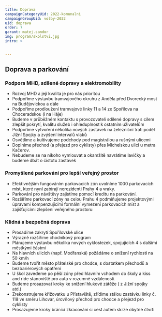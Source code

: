 ```yaml
---
title: Doprava
campaignCategoryUid: 2022-komunalni
campaignGroupUid: volby-2022
uid: doprava
order: 7
garant: matej.sandor
img: program/skolstvi.jpg
intro: >
  

---
```


## Doprava a parkování 

### Podpora MHD, sdílené dopravy a elektromobility 

* Rozvoj MHD a její kvalita je pro nás prioritou 
* Podpoříme výstavbu tramvajového okruhu z Anděla před Dvorecký most na Budějovickou a dále 
* Podpoříme prodloužení tramvajové linky 11 a 14 ze Spořilova na Choceradskou (i na Háje) 
* Budeme v průběžném kontaktu s provozovateli sdílené dopravy s cílem zlepšit pokrytí, kvalitu služeb i ohleduplnost k ostatním uživatelům 
* Podpoříme vytvoření několika nových zastávek na železniční trati podél Jižní Spojky a zvýšení intervalů vlaků 
* Osvětlíme a kultivujeme podchody pod magistrálou a rušnými ulicemi 
* Doplníme přechod (a přejezd pro cyklisty) přes Michelskou ulici u metra Kačerov. 
* Nebudeme se na nikoho vymlouvat a okamžitě navrátíme lavičky a budeme dbát o čistotu zastávek 

### Promyšlené parkování pro lepší veřejný prostor 

* Efektivnějším fungováním parkovacích zón uvolníme 1000 parkovacích míst, které nyní zabírají nerezidenti Prahy 4 a vraky. 
* Parkování pro návštěvy zajistíme pomocí kreditu na parkování. 
* Rozšíříme parkovací zóny na celou Prahu 4 podmiňujeme projektovými úpravami kompenzujícími formální vymezení parkovacích míst a zajišťujícími zlepšení veřejného prostoru 

### Klidná a bezpečná doprava 

* Prosadíme zakrytí Spořilovské ulice 
* Výrazně rozšíříme chodníkový program 
* Plánujeme výstavbu několika nových cyklostezek, spojujících 4 s dalšími městkými částmi 
* Na hlavních ulicích (např. Modřanská) požádáme o snížení rychlosti na 50 km/h 
* Budeme tvořit město přátelské pro chodce, s dostatkem přechodů a bezbariérových opatření 
* U škol zavedeme po pěší zóny před hlavním vchodem do školy a kiss and ride stanoviště pro auta v rozumné vzdálenosti. 
* Budeme prosazovat kroky ke snížení hlukové zátěže ( z Jižní spojky atd.) 
* Zrekonstrujeme křižovatku u Přístaviště, zřídíme stálou zastávku linky č. 118 ve směru Lihovar, úrovňový přechod pro chodce a přejezd pro cyklisty 
* Prosazujeme kroky bránící zkracování si cest autem skrze obytné čtvrti 
